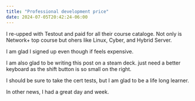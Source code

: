 ```yaml
---
title: "Professional development price"
date: 2024-07-05T20:42:24-06:00
---
```

I re-upped with Testout and paid for all their course cataloge. 
Not only is Network+ top course but ohers like Linux, Cyber, and Hybrid Server.

I am glad I signed up even though if feels expensive. 

I am also glad to be writing this post on a steam deck. just need a better keyboard as the shift button is so small on the right.

I should be sure to take the cert tests, but I am glad to be a life long learner.

In other news, I had a great day and week.


